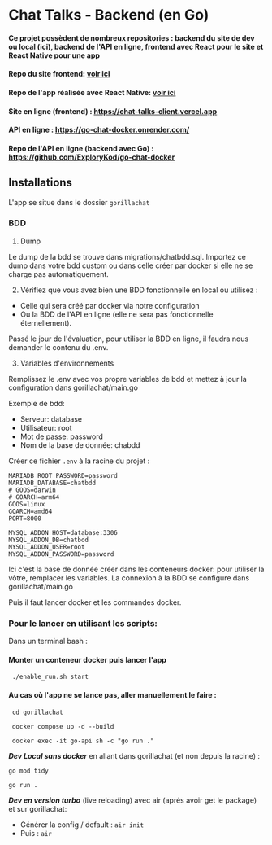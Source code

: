 # Chat Talks - Backend (en Go)

#### Ce projet possèdent de nombreux repositories : backend du site de dev ou local (ici), backend de l'API en ligne, frontend avec React pour le site et React Native pour une app

#### Repo du site frontend: <a href="https://github.com/ExploryKod/chatTalksClient">voir ici</a>

#### Repo de l'app réalisée avec React Native: <a href="https://github.com/ExploryKod/chatTalksMobile">voir ici</a>

#### Site en ligne (frontend) : https://chat-talks-client.vercel.app <br/>

#### API en ligne : https://go-chat-docker.onrender.com/

#### Repo de l'API en ligne (backend avec Go) : https://github.com/ExploryKod/go-chat-docker

## Installations

L'app se situe dans le dossier `gorillachat`

### BDD

1. Dump <br/>

Le dump de la bdd se trouve dans migrations/chatbdd.sql. 
Importez ce dump dans votre bdd custom ou dans celle créer par docker si elle ne se charge pas automatiquement.

2. Vérifiez que vous avez bien une BDD fonctionnelle en local ou utilisez :<br/>
- Celle qui sera créé par docker via notre configuration
- Ou la BDD de l'API en ligne (elle ne sera pas fonctionnelle éternellement).

Passé le jour de l'évaluation, pour utiliser la BDD en ligne, il faudra nous demander le contenu du .env.

3. Variables d'environnements

Remplissez le .env avec vos propre variables de bdd et mettez à jour la configuration dans gorillachat/main.go

Exemple de bdd:
- Serveur: database
- Utilisateur: root
- Mot de passe: password
- Nom de la base de donnée: chabdd

Créer ce fichier `.env` à la racine du projet :

```
MARIADB_ROOT_PASSWORD=password
MARIADB_DATABASE=chatbdd
# GOOS=darwin
# GOARCH=arm64
GOOS=linux
GOARCH=amd64
PORT=8000

MYSQL_ADDON_HOST=database:3306
MYSQL_ADDON_DB=chatbdd
MYSQL_ADDON_USER=root
MYSQL_ADDON_PASSWORD=password
```

Ici c'est la base de donnée créer dans les conteneurs docker: pour utiliser la vôtre, remplacer les variables.
La connexion à la BDD se configure dans gorillachat/main.go 

Puis il faut lancer docker et les commandes docker.

### Pour le lancer en utilisant les scripts: 

Dans un terminal bash : 

#### Monter un conteneur docker puis lancer l'app
```
 ./enable_run.sh start
```

#### Au cas où l'app ne se lance pas, aller manuellement le faire : 

```
 cd gorillachat 
```

```
 docker compose up -d --build
```

```
 docker exec -it go-api sh -c "go run ."
```

***Dev Local sans docker*** en allant dans gorillachat (et non depuis la racine) : 

```
go mod tidy
```

```sh
go run .
```

***Dev en version turbo*** (live reloading) avec air (aprés avoir get le package) et sur gorillachat: 

- Générer la config / default : `air init`
- Puis : `air` 
